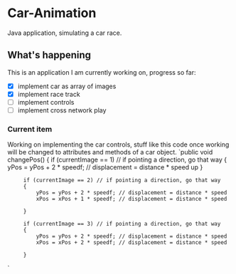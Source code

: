 # Car-Animation
Java application, simulating a car race.

## What's happening
This is an application I am currently working on, progress so far:
- [x] implement car as array of images
- [x] implement race track
- [ ] implement controls
- [ ] implement cross network play

### Current item
Working on implementing the car controls, stuff like this code once working will be changed to attributes and methods of a car object.
`public void changePos()
    {
         if (currentImage == 1) // if pointing a direction, go that way 
         {
             yPos = yPos + 2 * speedf; // displacement = distance * speed     up
         }
         
         if (currentImage == 2) // if pointing a direction, go that way 
         {
             yPos = yPos + 2 * speedf; // displacement = distance * speed
             xPos = xPos + 1 * speedf; // displacement = distance * speed

         }
         
         if (currentImage == 3) // if pointing a direction, go that way 
         {
             yPos = yPos + 2 * speedf; // displacement = distance * speed
             xPos = xPos + 2 * speedf; // displacement = distance * speed

         }
 `
